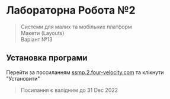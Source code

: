 # Лабораторна Робота №2

> Системи для малих та мобільних платформ  
> Макети (Layouts)  
> Варіант №13

## Установка програми
Перейти за поссиланням [ssmp.2.four-velocity.com](https://ssmp.3.four-velocity.com) та клікнути "Установити"
> Посилання є валідним до 31 Dec 2022
